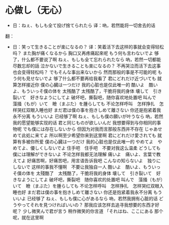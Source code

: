 ﻿# 心做し（无心）

* 日：ねぇ、もしも全て投げ捨てられたら
译：吶，若然能将一切舍去的话

翻：

 
* 日：笑って生きることが楽になるの？
译：笑着活下去这样的事就会变得轻松吗？
また胸が痛くなるから
胸口又再疼痛起來呢
もう何も言わないでよ
够了，什么都不要说了啊
ねぇ、もしも全て忘れられたなら
吶，若然一切都能尽数忘却的話
泣かないで生きることも楽になるの？
不再哭泣而活下去这事也会变得轻松吗？
でもそんな事出来ないから
然而那般的事是不可能的呢
もう何も見せないでよ
够了什么都不要再给我看了
君にどれだけ近づいても
就算怎样接近你
僕の心臓は一つだけ
我的心脏也是仅此唯一的
酷いよ　酷いよ、もういっそ僕の体を
太残酷了 太残酷了，干脆将我的身体
壊して　引き裂いて　好きなようにしてよ
破坏吧，撕裂吧，随你喜欢地处置吧
叫んで　藻掻（もが）いて　瞼（まぶた）を腫らしても
不论怎样呼叫　怎样挣扎　怎样哭红双眼入睡也好
まだ君は僕の事を抱きしめて離さない
你还是抱紧着我永不分离
もういいよ
已经够了啊
ねぇ、もしも僕の願いが叶うなら
吶，若然我的愿望能够实现的话
君と同じものが欲しいんだ
我想要得到与你相同的事物呢
でも僕には存在しないから
但因为对我而言那般东西并不存在
じゃあせめて此処に来てよ
所以啊至少希望你来到这里啊
君にどれだけ愛されても
就算有多被你所爱
僕の心臓は一つだけ
我的心脏也是仅此唯一的
やめてよ　やめてよ、優しくしないでよ
住手吧　住手吧　不要对我这么温柔
どうしても僕には理解ができないよ
不论怎样我都无法理解
痛いよ　痛いよ、言葉で教えてよ
好痛苦啊，好痛苦吧，用言语告诉我吧
こんなの知らないよ　独りにしないで
这样的事我不懂啊　不要让我独自一人
酷いよ　酷いよ、もういっそ僕の体を
太殘酷了　太残酷了，干脆将我的身体
壊して　引き裂いて　好きなようにしてよ
破坏吧，撕裂吧　随你喜欢的处置吧
叫んで　藻掻（もが）いて　瞼（まぶた）を腫らしても
不论怎样呼叫　怎样挣扎　怎样哭红双眼入睡也好
まだ君は僕の事を抱きしめて離さない
你还是抱紧着我永不分离
もういいよ
已经够了
ねぇ、もしも僕に心があるなら
吶，若然我拥有心脏的话
どうやってそれを見つければいいの？
那我应该怎样去追寻我想要的东西才好呢？
少し微笑んで君が言う
稍作微笑的你言道
「それはね、ここにある
那个呢，就在这里啊